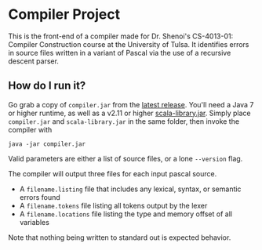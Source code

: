 # Compiler Project

This is the front-end of a compiler made for Dr. Shenoi's CS-4013-01: Compiler Construction course at the University of Tulsa.  It identifies errors in source files written in a variant of Pascal via the use of a recursive descent parser.

## How do I run it?
Go grab a copy of `compiler.jar` from the [latest release](https://github.com/zkxs/compilers-project/releases/latest).  You'll need a Java 7 or higher runtime, as well as a v2.11 or higher [scala-library.jar](https://mvnrepository.com/artifact/org.scala-lang/scala-library/2.11.8).  Simply place `compiler.jar` and `scala-library.jar` in the same folder, then invoke the compiler with

    java -jar compiler.jar 

Valid parameters are either a list of source files, or a lone `--version` flag.

The compiler will output three files for each input pascal source.

- A `filename.listing` file that includes any lexical, syntax, or semantic errors found
- A `filename.tokens` file listing all tokens output by the lexer
- A `filename.locations` file listing the type and memory offset of all variables

Note that nothing being written to standard out is expected behavior.
